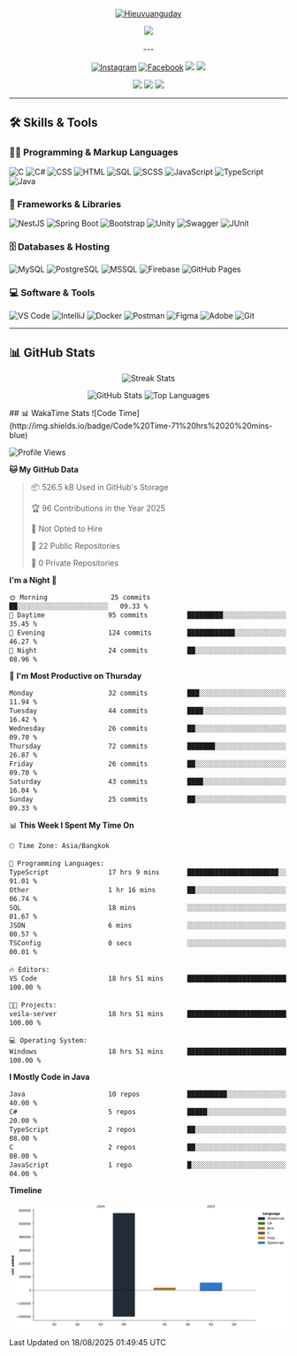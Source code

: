 <!-- Profile Header -->
<p align="center"> <a href="https://github.com/hieuvuanguday"> <img src="https://readme-typing-svg.demolab.com?font=Poppins&weight=800&size=30&duration=2000&pause=2000&color=8054B3&center=true&vCenter=true&width=435&lines=%7C+Hieuvuanguday+%7C;%7C+Ryan+%7C" alt="Hieuvuanguday"/> </a> </p>
<p align="center"> <a href="https://github.com/hieuvuanguday"> <img src="https://readme-typing-svg.herokuapp.com?font=Arial&weight=800&duration=2000&pause=2000&color=8054B3&center=true&vCenter=true&width=435&lines=Web+and+application+development+learner;Start+to+learn+Nextjs-NestJs-GraphSQL;Try+new+things+and+make+it+perfect"/> </a> </p> <p align="center">
---

<!-- Social Links -->
<p align="center">
  <a href="https://www.instagram.com/_thieu301"><img alt="Instagram" src="https://img.shields.io/badge/__thieu301-E4405F?style=for-the-badge&logo=instagram&logoColor=white"></a>
  <a href="https://www.facebook.com/hieu.the.301103"><img alt="Facebook" src="https://img.shields.io/badge/The%20Hieu-1877F2?style=for-the-badge&logo=facebook&logoColor=white"></a>
  <img src="https://custom-icon-badges.demolab.com/github/stars/hieuvuanguday?color=F7C325&style=for-the-badge&labelColor=E1AD0E&logo=star"/>
  <img src="https://custom-icon-badges.demolab.com/github/followers/hieuvuanguday?color=236ad3&labelColor=1155ba&style=for-the-badge&logo=person-add&label=Follow"/>
</p>

<p align="center">
  <img src="https://custom-icon-badges.demolab.com/badge/-0967--475--325-orange?style=for-the-badge&logo=phone&logoColor=white"/>
  <img src="https://custom-icon-badges.demolab.com/badge/-hieuvuanguday.dev@gmail.com-red?style=for-the-badge&logo=mention&logoColor=white"/>
  <img src="https://custom-icon-badges.demolab.com/badge/Lam%20Dong-Viet%20Nam-purple?style=for-the-badge&logo=location&logoColor=white"/>
</p>

---

## 🛠️ Skills & Tools

### 👨‍💻 Programming & Markup Languages
<p>
  <img alt="C" src="https://custom-icon-badges.demolab.com/badge/C-03599C.svg?logo=c-in-hexagon&logoColor=white&style=for-the-badge"/>
  <img alt="C#" src="https://custom-icon-badges.demolab.com/badge/C%23-68217A.svg?logo=cs2&logoColor=white&style=for-the-badge"/>
  <img alt="CSS" src="https://img.shields.io/badge/CSS-1572B6.svg?logo=css3&logoColor=white&style=for-the-badge"/>
  <img alt="HTML" src="https://img.shields.io/badge/HTML-E34F26.svg?logo=html5&logoColor=white&style=for-the-badge"/>
  <img alt="SQL" src="https://custom-icon-badges.demolab.com/badge/SQL-025E8C.svg?logo=database&logoColor=white&style=for-the-badge"/>
  <img alt="SCSS" src="https://img.shields.io/badge/SASS-CC6699.svg?logo=sass&logoColor=white&style=for-the-badge"/>
  <img alt="JavaScript" src="https://img.shields.io/badge/JavaScript-F7DF1E.svg?logo=javascript&logoColor=black&style=for-the-badge"/>
  <img alt="TypeScript" src="https://img.shields.io/badge/TypeScript-3178C6.svg?logo=typescript&logoColor=white&style=for-the-badge"/>
  <img alt="Java" src="https://custom-icon-badges.demolab.com/badge/Java-007396.svg?logo=java&logoColor=white&style=for-the-badge"/>
</p>

### 🧰 Frameworks & Libraries
<p>
  <img alt="NestJS" src="https://img.shields.io/badge/NestJS-E0234E.svg?logo=nestjs&logoColor=white&style=for-the-badge"/>
  <img alt="Spring Boot" src="https://img.shields.io/badge/Spring_Boot-6DB33F.svg?logo=springboot&logoColor=white&style=for-the-badge"/>
  <img alt="Bootstrap" src="https://img.shields.io/badge/Bootstrap-7952B3.svg?logo=bootstrap&logoColor=white&style=for-the-badge"/>
  <img alt="Unity" src="https://img.shields.io/badge/Unity-000000.svg?logo=unity&logoColor=white&style=for-the-badge"/>
  <img alt="Swagger" src="https://img.shields.io/badge/Swagger-85EA2D.svg?logo=swagger&logoColor=black&style=for-the-badge"/>
  <img alt="JUnit" src="https://custom-icon-badges.demolab.com/badge/JUnit-25A162.svg?logo=check-circle&logoColor=white&style=for-the-badge"/>
</p>

### 🗄️ Databases & Hosting
<p>
  <img alt="MySQL" src="https://img.shields.io/badge/MySQL-4479A1.svg?logo=mysql&logoColor=white&style=for-the-badge"/>
  <img alt="PostgreSQL" src="https://img.shields.io/badge/PostgreSQL-316192.svg?logo=postgresql&logoColor=white&style=for-the-badge"/>
  <img alt="MSSQL" src="https://img.shields.io/badge/MSSQL-CC2927.svg?logo=microsoft-sql-server&logoColor=white&style=for-the-badge"/>
  <img alt="Firebase" src="https://img.shields.io/badge/Firebase-DD2C00.svg?logo=firebase&logoColor=white&style=for-the-badge"/>
  <img alt="GitHub Pages" src="https://img.shields.io/badge/GitHub%20Pages-327FC7.svg?logo=github&logoColor=white&style=for-the-badge"/>
</p>

### 💻 Software & Tools
<p>
  <img alt="VS Code" src="https://img.shields.io/badge/VS%20Code-0078d7.svg?logo=visual-studio-code&logoColor=white&style=for-the-badge"/>
  <img alt="IntelliJ" src="https://img.shields.io/badge/IntelliJ_IDEA-000000.svg?logo=intellij-idea&logoColor=white&style=for-the-badge"/>
  <img alt="Docker" src="https://img.shields.io/badge/Docker-2496ED.svg?logo=docker&logoColor=white&style=for-the-badge"/>
  <img alt="Postman" src="https://img.shields.io/badge/Postman-FF6C37.svg?logo=postman&logoColor=white&style=for-the-badge"/>
  <img alt="Figma" src="https://img.shields.io/badge/Figma-F24E1E.svg?logo=figma&logoColor=white&style=for-the-badge"/>
  <img alt="Adobe" src="https://img.shields.io/badge/Adobe-FF0000.svg?logo=adobe&logoColor=white&style=for-the-badge"/>
  <img alt="Git" src="https://img.shields.io/badge/Git-F05033.svg?logo=git&logoColor=white&style=for-the-badge"/>
</p>

---

## 📊 GitHub Stats

<p align="center">
  <img alt="Streak Stats" src="https://github-readme-streak-stats.herokuapp.com/?user=hieuvuanguday&theme=monokai-metallian&hide_border=true"/>
</p>

<p align="center">
  <img alt="GitHub Stats" src="https://denvercoder1-github-readme-stats.vercel.app/api/?username=hieuvuanguday&show_icons=true&include_all_commits=true&count_private=true&theme=react&hide_border=true&bg_color=1F222E&title_color=F85D7F&icon_color=F8D866" height="180px"/>
  <img alt="Top Languages" src="https://denvercoder1-github-readme-stats.vercel.app/api/top-langs/?username=hieuvuanguday&langs_count=8&layout=compact&theme=react&hide_border=true&bg_color=1F222E&title_color=F85D7F&icon_color=F8D866&hide=Jupyter%20Notebook,Roff" height="180px"/>
</p>
  ## 📊 WakaTime Stats
<!--START_SECTION:waka-->
![Code Time](http://img.shields.io/badge/Code%20Time-71%20hrs%2020%20mins-blue)

![Profile Views](http://img.shields.io/badge/Profile%20Views-50-blue)

**🐱 My GitHub Data** 

> 📦 526.5 kB Used in GitHub's Storage 
 > 
> 🏆 96 Contributions in the Year 2025
 > 
> 🚫 Not Opted to Hire
 > 
> 📜 22 Public Repositories 
 > 
> 🔑 0 Private Repositories 
 > 
**I'm a Night 🦉** 

```text
🌞 Morning                25 commits          ██░░░░░░░░░░░░░░░░░░░░░░░   09.33 % 
🌆 Daytime                95 commits          █████████░░░░░░░░░░░░░░░░   35.45 % 
🌃 Evening                124 commits         ████████████░░░░░░░░░░░░░   46.27 % 
🌙 Night                  24 commits          ██░░░░░░░░░░░░░░░░░░░░░░░   08.96 % 
```
📅 **I'm Most Productive on Thursday** 

```text
Monday                   32 commits          ███░░░░░░░░░░░░░░░░░░░░░░   11.94 % 
Tuesday                  44 commits          ████░░░░░░░░░░░░░░░░░░░░░   16.42 % 
Wednesday                26 commits          ██░░░░░░░░░░░░░░░░░░░░░░░   09.70 % 
Thursday                 72 commits          ███████░░░░░░░░░░░░░░░░░░   26.87 % 
Friday                   26 commits          ██░░░░░░░░░░░░░░░░░░░░░░░   09.70 % 
Saturday                 43 commits          ████░░░░░░░░░░░░░░░░░░░░░   16.04 % 
Sunday                   25 commits          ██░░░░░░░░░░░░░░░░░░░░░░░   09.33 % 
```


📊 **This Week I Spent My Time On** 

```text
🕑︎ Time Zone: Asia/Bangkok

💬 Programming Languages: 
TypeScript               17 hrs 9 mins       ███████████████████████░░   91.01 % 
Other                    1 hr 16 mins        ██░░░░░░░░░░░░░░░░░░░░░░░   06.74 % 
SQL                      18 mins             ░░░░░░░░░░░░░░░░░░░░░░░░░   01.67 % 
JSON                     6 mins              ░░░░░░░░░░░░░░░░░░░░░░░░░   00.57 % 
TSConfig                 0 secs              ░░░░░░░░░░░░░░░░░░░░░░░░░   00.01 % 

🔥 Editors: 
VS Code                  18 hrs 51 mins      █████████████████████████   100.00 % 

🐱‍💻 Projects: 
veila-server             18 hrs 51 mins      █████████████████████████   100.00 % 

💻 Operating System: 
Windows                  18 hrs 51 mins      █████████████████████████   100.00 % 
```

**I Mostly Code in Java** 

```text
Java                     10 repos            ██████████░░░░░░░░░░░░░░░   40.00 % 
C#                       5 repos             █████░░░░░░░░░░░░░░░░░░░░   20.00 % 
TypeScript               2 repos             ██░░░░░░░░░░░░░░░░░░░░░░░   08.00 % 
C                        2 repos             ██░░░░░░░░░░░░░░░░░░░░░░░   08.00 % 
JavaScript               1 repo              █░░░░░░░░░░░░░░░░░░░░░░░░   04.00 % 
```



**Timeline**

![Lines of Code chart](https://raw.githubusercontent.com/hieuvuanguday/hieuvuanguday/main/assets/bar_graph.png)


 Last Updated on 18/08/2025 01:49:45 UTC
<!--END_SECTION:waka-->

  


  
